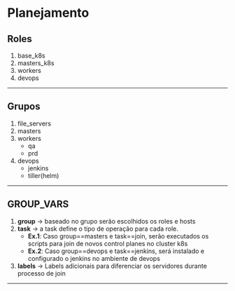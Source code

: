 # Planejamento

## Roles
1. base_k8s
1. masters_k8s
1. workers
1. devops
---
## Grupos
1. file_servers
1. masters
1. workers
    - qa
    - prd
1. devops
    - jenkins
    - tiller(helm)
---
## GROUP_VARS
1. **group** -> baseado no grupo serão escolhidos os roles e hosts 
1. **task** -> a task define o tipo de operação para cada role. 
    - **Ex.1**: Caso group==masters e task==join, serão executados os scripts para join de novos control planes no cluster k8s
    - **Ex.2**: Caso group==devops e task==jenkins, será instalado e configurado o jenkins no ambiente de devops
1. **labels** -> Labels adicionais para diferenciar os servidores durante processo de join
---